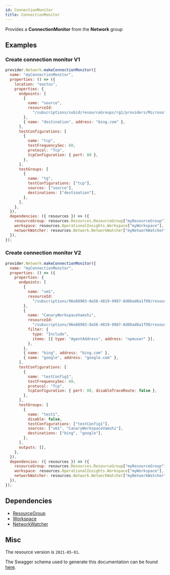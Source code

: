 ```yaml
---
id: ConnectionMonitor
title: ConnectionMonitor
---
```

Provides a **ConnectionMonitor** from the **Network** group
## Examples
### Create connection monitor V1
```js
provider.Network.makeConnectionMonitor({
  name: "myConnectionMonitor",
  properties: () => ({
    location: "eastus",
    properties: {
      endpoints: [
        {
          name: "source",
          resourceId:
            "/subscriptions/subid/resourceGroups/rg1/providers/Microsoft.Compute/virtualMachines/ct1",
        },
        { name: "destination", address: "bing.com" },
      ],
      testConfigurations: [
        {
          name: "tcp",
          testFrequencySec: 60,
          protocol: "Tcp",
          tcpConfiguration: { port: 80 },
        },
      ],
      testGroups: [
        {
          name: "tg",
          testConfigurations: ["tcp"],
          sources: ["source"],
          destinations: ["destination"],
        },
      ],
    },
  }),
  dependencies: ({ resources }) => ({
    resourceGroup: resources.Resources.ResourceGroup["myResourceGroup"],
    workspace: resources.OperationalInsights.Workspace["myWorkspace"],
    networkWatcher: resources.Network.NetworkWatcher["myNetworkWatcher"],
  }),
});

```

### Create connection monitor V2
```js
provider.Network.makeConnectionMonitor({
  name: "myConnectionMonitor",
  properties: () => ({
    properties: {
      endpoints: [
        {
          name: "vm1",
          resourceId:
            "/subscriptions/96e68903-0a56-4819-9987-8d08ad6a1f99/resourceGroups/NwRgIrinaCentralUSEUAP/providers/Microsoft.Compute/virtualMachines/vm1",
        },
        {
          name: "CanaryWorkspaceVamshi",
          resourceId:
            "/subscriptions/96e68903-0a56-4819-9987-8d08ad6a1f99/resourceGroups/vasamudrRG/providers/Microsoft.OperationalInsights/workspaces/vasamudrWorkspace",
          filter: {
            type: "Include",
            items: [{ type: "AgentAddress", address: "npmuser" }],
          },
        },
        { name: "bing", address: "bing.com" },
        { name: "google", address: "google.com" },
      ],
      testConfigurations: [
        {
          name: "testConfig1",
          testFrequencySec: 60,
          protocol: "Tcp",
          tcpConfiguration: { port: 80, disableTraceRoute: false },
        },
      ],
      testGroups: [
        {
          name: "test1",
          disable: false,
          testConfigurations: ["testConfig1"],
          sources: ["vm1", "CanaryWorkspaceVamshi"],
          destinations: ["bing", "google"],
        },
      ],
      outputs: [],
    },
  }),
  dependencies: ({ resources }) => ({
    resourceGroup: resources.Resources.ResourceGroup["myResourceGroup"],
    workspace: resources.OperationalInsights.Workspace["myWorkspace"],
    networkWatcher: resources.Network.NetworkWatcher["myNetworkWatcher"],
  }),
});

```
## Dependencies
- [ResourceGroup](../Resources/ResourceGroup.md)
- [Workspace](../OperationalInsights/Workspace.md)
- [NetworkWatcher](../Network/NetworkWatcher.md)
## Misc
The resource version is `2021-05-01`.

The Swagger schema used to generate this documentation can be found [here](https://github.com/Azure/azure-rest-api-specs/tree/main/specification/network/resource-manager/Microsoft.Network/stable/2021-05-01/networkWatcher.json).
